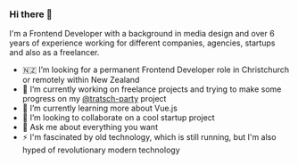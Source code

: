 ### Hi there 👋

I'm a Frontend Developer with a background in media design and over 6 years of experience working for different companies, agencies, startups and also as a freelancer.

- 🇳🇿 I’m looking for a permanent Frontend Developer role in Christchurch or remotely within New Zealand
- 🔭 I’m currently working on freelance projects and trying to make some progress on my [@tratsch-party](https://github.com/Arekahanara/tratsch-party) project
- 🌱 I’m currently learning more about Vue.js
- 👯 I’m looking to collaborate on a cool startup project
- 💬 Ask me about everything you want
- ⚡ I'm fascinated by old technology, which is still running, but I'm also hyped of revolutionary modern technology

